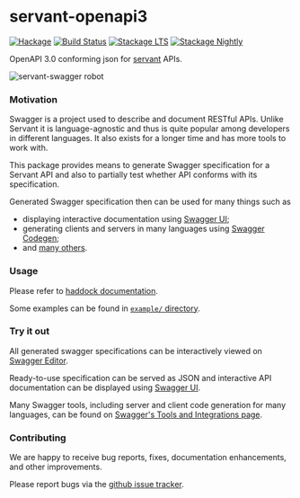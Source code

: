 # servant-openapi3

[![Hackage](https://img.shields.io/hackage/v/servant-openapi3.svg)](http://hackage.haskell.org/package/servant-openapi3)
[![Build Status](https://travis-ci.org/biocad/servant-openapi3.svg?branch=master)](https://travis-ci.org/biocad/servant-openapi3)
[![Stackage LTS](http://stackage.org/package/servant-openapi3/badge/lts)](http://stackage.org/lts/package/servant-openapi3)
[![Stackage Nightly](http://stackage.org/package/servant-openapi3/badge/nightly)](http://stackage.org/nightly/package/servant-openapi3)

OpenAPI 3.0 conforming json for [servant](https://github.com/haskell-servant/servant) APIs.

![servant-swagger robot](http://s16.postimg.org/rndz1wbyt/servant.png)

### Motivation

Swagger is a project used to describe and document RESTful APIs.
Unlike Servant it is language-agnostic and thus is quite popular among developers
in different languages. It also exists for a longer time and has more tools to work with.

This package provides means to generate Swagger specification for a Servant API
and also to partially test whether API conforms with its specification.

Generated Swagger specification then can be used for many things such as
- displaying interactive documentation using [Swagger UI](http://swagger.io/swagger-ui/);
- generating clients and servers in many languages using [Swagger Codegen](http://swagger.io/swagger-codegen/);
- and [many others](http://swagger.io/open-source-integrations/).

### Usage

Please refer to [haddock documentation](http://hackage.haskell.org/package/servant-swagger).

Some examples can be found in [`example/` directory](/example).

### Try it out

All generated swagger specifications can be interactively viewed on [Swagger Editor](http://editor.swagger.io/).

Ready-to-use specification can be served as JSON and interactive API documentation
can be displayed using [Swagger UI](https://github.com/swagger-api/swagger-ui).

Many Swagger tools, including server and client code generation for many languages, can be found on
[Swagger's Tools and Integrations page](http://swagger.io/open-source-integrations/).

### Contributing

We are happy to receive bug reports, fixes, documentation enhancements, and other improvements.

Please report bugs via the [github issue tracker](https://github.com/haskell-servant/servant-swagger/issues).

